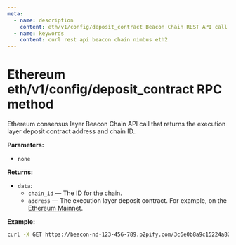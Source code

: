 ```yaml
---
meta:
  - name: description
    content: eth/v1/config/deposit_contract Beacon Chain REST API call details and examples.
  - name: keywords
    content: curl rest api beacon chain nimbus eth2
---
```


# Ethereum eth/v1/config/deposit_contract RPC method

Ethereum consensus layer Beacon Chain API call that returns the execution layer deposit contract address and chain ID..

**Parameters:** 

* `none`

**Returns:** 

* `data`:
  * `chain_id` — The ID for the chain.
  * `address` — The execution layer deposit contract. For example, on the [Ethereum Mainnet](https://etherscan.io/address/0x1Db3439a222C519ab44bb1144fC28167b4Fa6EE6).

**Example:**

``` sh
curl -X GET https://beacon-nd-123-456-789.p2pify.com/3c6e0b8a9c15224a8228b9a98ca1531d/eth/v1/config/deposit_contract
```
